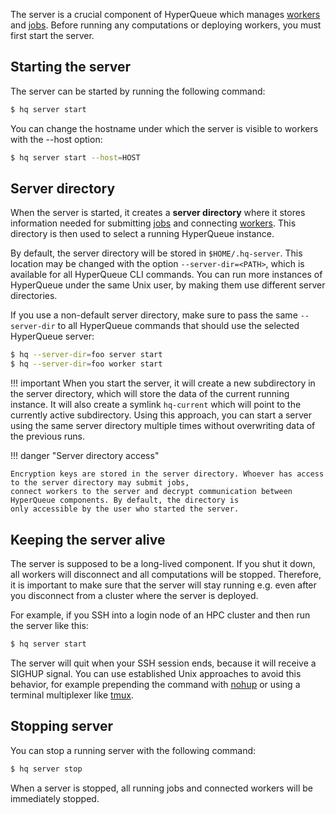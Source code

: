 The server is a crucial component of HyperQueue which manages [workers](worker.md) and [jobs](../jobs/jobs.md). Before running
any computations or deploying workers, you must first start the server.

## Starting the server
The server can be started by running the following command:

```bash
$ hq server start
```

You can change the hostname under which the server is visible to workers with the --host option:

```bash
$ hq server start --host=HOST
```

## Server directory
When the server is started, it creates a **server directory** where it stores information needed for submitting [jobs](../jobs/jobs.md)
and connecting [workers](worker.md). This directory is then used to select a running HyperQueue instance.

By default, the server directory will be stored in `$HOME/.hq-server`. This location may be changed with the option
`--server-dir=<PATH>`, which is available for all HyperQueue CLI commands. You can run more instances of HyperQueue under
the same Unix user, by making them use different server directories.

If you use a non-default server directory, make sure to pass the same `--server-dir` to all HyperQueue commands that
should use the selected HyperQueue server:

```bash
$ hq --server-dir=foo server start
$ hq --server-dir=foo worker start
```

!!! important
    When you start the server, it will create a new subdirectory in the server directory, which will store the data of the
    current running instance. It will also create a symlink `hq-current` which will point to the currently active subdirectory.
    Using this approach, you can start a server using the same server directory multiple times without overwriting data
    of the previous runs.

!!! danger "Server directory access"

    Encryption keys are stored in the server directory. Whoever has access to the server directory may submit jobs,
    connect workers to the server and decrypt communication between HyperQueue components. By default, the directory is
    only accessible by the user who started the server.

## Keeping the server alive
The server is supposed to be a long-lived component. If you shut it down, all workers will disconnect and all computations
will be stopped. Therefore, it is important to make sure that the server will stay running e.g. even after you disconnect
from a cluster where the server is deployed.

For example, if you SSH into a login node of an HPC cluster and then run the server like this:

```bash
$ hq server start
```

The server will quit when your SSH session ends, because it will receive a SIGHUP signal. You can use established Unix
approaches to avoid this behavior, for example prepending the command with [nohup](https://en.wikipedia.org/wiki/Nohup)
or using a terminal multiplexer like [tmux](https://en.wikipedia.org/wiki/Tmux).

## Stopping server
You can stop a running server with the following command:

```bash
$ hq server stop
```

When a server is stopped, all running jobs and connected workers will be immediately stopped.
